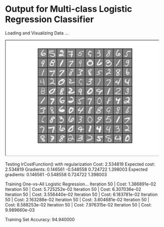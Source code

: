 # Output for Multi-class Logistic Regression Classifier

Loading and Visualizing Data ...

![log_reg_multi](img/log_reg_multi.png)

Testing lrCostFunction() with regularization
Cost: 2.534819
Expected cost: 2.534819
Gradients:
 0.146561 
 -0.548558 
 0.724722 
 1.398003 
Expected gradients:
 0.146561
 -0.548558
 0.724722
 1.398003

Training One-vs-All Logistic Regression...
Iteration    50 | Cost: 1.386891e-02
Iteration    50 | Cost: 5.725252e-02
Iteration    50 | Cost: 6.307036e-02
Iteration    50 | Cost: 3.556440e-02
Iteration    50 | Cost: 6.183781e-02
Iteration    50 | Cost: 2.163288e-02
Iteration    50 | Cost: 3.604681e-02
Iteration    50 | Cost: 8.588253e-02
Iteration    50 | Cost: 7.976315e-02
Iteration    50 | Cost: 9.989660e-03

Training Set Accuracy: 94.940000
